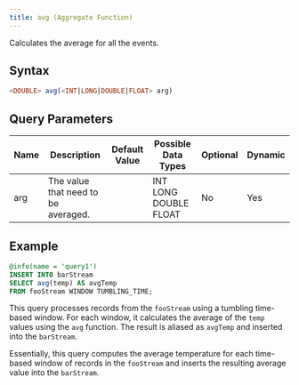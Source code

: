 ```yaml
---
title: avg (Aggregate Function)
---
```


Calculates the average for all the events.

## Syntax

```sql
<DOUBLE> avg(<INT|LONG|DOUBLE|FLOAT> arg)
```

## Query Parameters

| Name | Description       | Default Value | Possible Data Types   | Optional | Dynamic |
|------|-------------------|---------------|-----------------------|----------|---------|
| arg  | The value that need to be averaged. |             | INT LONG DOUBLE FLOAT | No       | Yes     |

## Example

```sql
@info(name = 'query1')
INSERT INTO barStream
SELECT avg(temp) AS avgTemp
FROM fooStream WINDOW TUMBLING_TIME;
```

This query processes records from the `fooStream` using a tumbling time-based window. For each window, it calculates the average of the `temp` values using the `avg` function. The result is aliased as `avgTemp` and inserted into the `barStream`.

Essentially, this query computes the average temperature for each time-based window of records in the `fooStream` and inserts the resulting average value into the `barStream`.
